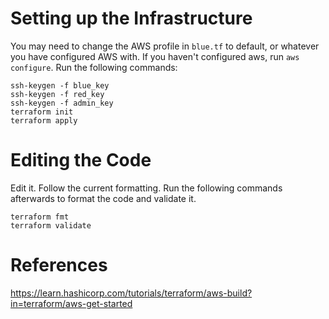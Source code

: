# Setting up the Infrastructure

You may need to change the AWS profile in `blue.tf` to default, or whatever you have configured AWS with.  If you haven't configured aws, run `aws configure`.  Run the following commands:

```
ssh-keygen -f blue_key
ssh-keygen -f red_key
ssh-keygen -f admin_key
terraform init
terraform apply
```

# Editing the Code

Edit it.  Follow the current formatting.  Run the following commands afterwards to format the code and validate it.

```
terraform fmt
terraform validate
```

# References

https://learn.hashicorp.com/tutorials/terraform/aws-build?in=terraform/aws-get-started
